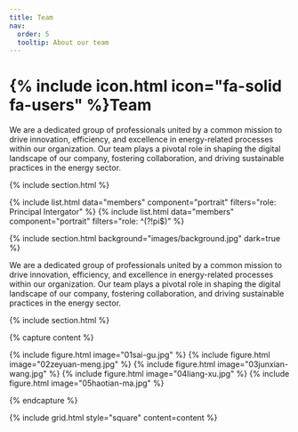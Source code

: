 ```yaml
---
title: Team
nav:
  order: 5
  tooltip: About our team
---
```


# {% include icon.html icon="fa-solid fa-users" %}Team

We are a dedicated group of professionals united by a common mission to drive innovation, efficiency, and excellence in energy-related processes within our organization. 
Our team plays a pivotal role in shaping the digital landscape of our company, fostering collaboration, and driving sustainable practices in the energy sector.

{% include section.html %}

{% include list.html data="members" component="portrait" filters="role: Principal Intergator" %}
{% include list.html data="members" component="portrait" filters="role: ^(?!pi$)" %}

{% include section.html background="images/background.jpg" dark=true %}

We are a dedicated group of professionals united by a common mission to drive innovation, efficiency, and excellence in energy-related processes within our organization. 
Our team plays a pivotal role in shaping the digital landscape of our company, fostering collaboration, and driving sustainable practices in the energy sector.

{% include section.html %}

{% capture content %}

{% include figure.html image="01sai-gu.jpg" %}
{% include figure.html image="02zeyuan-meng.jpg" %}
{% include figure.html image="03junxian-wang.jpg" %}
{% include figure.html image="04liang-xu.jpg" %}
{% include figure.html image="05haotian-ma.jpg" %}




{% endcapture %}

{% include grid.html style="square" content=content %}
